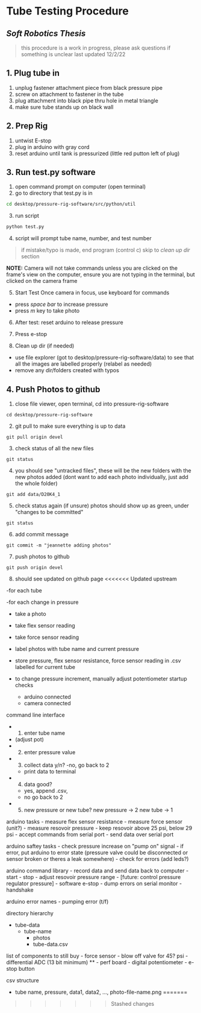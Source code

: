 # Tube Testing Procedure
## _Soft Robotics Thesis_

> this procedure is a work in progress, 
> please ask questions if something is unclear
> last updated 12/2/22

## 1. Plug tube in

1. unplug fastener attachment piece from black pressure pipe
2. screw on attachment to fastener in the tube
3. plug attachment into black pipe thru hole in metal triangle
4. make sure tube stands up on black wall

## 2. Prep Rig

1. untwist E-stop
2. plug in arduino with gray cord
3. reset arduino until tank is pressurized (little red putton left of plug)

## 3. Run test.py software

1. open command prompt on computer (open terminal)
2. go to directory that test.py is in
``` sh
cd desktop/pressure-rig-software/src/python/util
```
3. run script 
``` sh
python test.py
```
4. script will prompt tube name, number, and test number
> if mistake/typo is made, 
> end program (control c)
> skip to _clean up dir_ section

**NOTE:**
Camera will not take commands unless you are clicked on the frame's view on the computer, ensure you are not typing in the terminal, but clicked on the camera frame

5. Start Test
Once camera in focus, use keyboard for commands
- press _space bar_ to increase pressure
- press _m_ key to take photo

6. After test: reset arduino to release pressure

7. Press e-stop 

7. Clean up dir (if needed)
- use file explorer (got to desktop/pressure-rig-software/data) to see that all the images are labelled properly (relabel as needed)
- remove any dir/folders created with typos

## 4. Push Photos to github
1. close file viewer, open terminal, cd into pressure-rig-software
```
cd desktop/pressure-rig-software
```
2. git pull to make sure everything is up to data
```
git pull origin devel
```
3. check status of all the new files
```
git status
```
4. you should see "untracked files", these will be the new folders with the new photos added (dont want to add each photo individually, just add the whole folder)
```
git add data/D20K4_1 
```
5. check status again (if unsure) 
photos should show up as green, under "changes to be committed"
```
git status
```
6. add commit message 
```
git commit -m "jeannette adding photos"
```
7. push photos to github
```
git push origin devel
```
8. should see updated on github page
<<<<<<< Updated upstream












-for each tube

-for each change in pressure
- take a photo
- take flex sensor reading
- take force sensor reading

- label photos with tube name and current pressure
- store pressure, flex sensor resistance, force sensor reading in .csv labelled for current tube

- to change pressure increment, manually adjust potentiometer 
startup checks
	- arduino connected
	- camera connected



command line interface
- 1. enter tube name
- (adjust pot)
- 2. enter pressure value
- 3. collect data y/n?
	-no, go back to 2
	- print data to terminal
- 4. data good?
	- yes, append .csv, 
	- no go back to 2
- 5. new pressure or new tube?
	new pressure -> 2
	new tube -> 1 

arduino tasks
	- measure flex sensor resistance
	- measure force sensor (unit?)
	- measure resovoir pressure
		- keep resovoir above 25 psi, below 29 psi
	- accept commands from serial port
	- send data over serial port

arduino saftey tasks
	- check pressure increase on "pump on" signal
		- if error, put arduino to error state
		(pressure valve could be disconnected or sensor broken or theres a leak somewhere)
	- check for errors (add leds?)

arduino command library
	- record data and send data back to computer
	- start
	- stop
	- adjust resovoir pressure range
	- [future: control pressure regulator pressure]
	- software e-stop 
	- dump errors on serial monitor
	- handshake

arduino error names
	- pumping error (t/f)



directory hierarchy
- tube-data
	- tube-name
		- photos
		- tube-data.csv
		 

list of components to still buy
	- force sensor
	- blow off valve for 45? psi
	- differential ADC (13 bit minimum) **
	- perf board
	- digital potentiometer
	- e-stop button

csv structure
- tube name, pressure, data1, data2, ..., photo-file-name.png
=======
>>>>>>> Stashed changes
